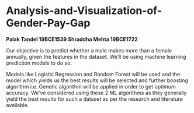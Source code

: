 # Analysis-and-Visualization-of-Gender-Pay-Gap

**Palak Tandel 19BCE1539
Shraddha Mehta 19BCE1722**

Our objective is to predict whether a male makes more than a female annually,  given the features in the dataset. We’ll be using machine learning prediction models to do so.

Models like Logistic Regression and Random Forest will be used and the model which yields us the best results will be selected and further boosting algorithm i.e. Genetic algorithm will be applied in order to get optimum accuracy. We’ve considered using these 2 ML algorithms as they generally yield the best results for such a dataset as per the research and literature available.
